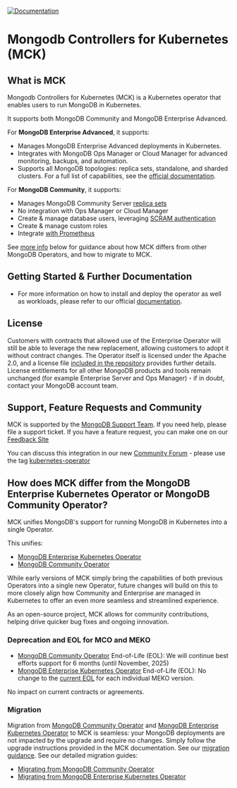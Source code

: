 [![Documentation](https://img.shields.io/badge/Documentation-MongoDB-green)](https://www.mongodb.com/docs/kubernetes/current/)

# Mongodb Controllers for Kubernetes (MCK)

## What is MCK
Mongodb Controllers for Kubernetes (MCK) is a Kubernetes operator that enables users to run MongoDB in Kubernetes.

It supports both MongoDB Community and MongoDB Enterprise Advanced.

For **MongoDB Enterprise Advanced**, it supports:
* Manages MongoDB Enterprise Advanced deployments in Kubernetes.
* Integrates with MongoDB Ops Manager or Cloud Manager for advanced monitoring, backups, and automation.
* Supports all MongoDB topologies: replica sets, standalone, and sharded clusters.
  For a full list of capabilities, see the [official documentation](https://www.mongodb.com/docs/kubernetes-operator/current/).

For **MongoDB Community**, it supports:
* Manages MongoDB Community Server [replica sets](https://www.mongodb.com/docs/manual/replication/)
* No integration with Ops Manager or Cloud Manager
* Create & manage database users, leveraging [SCRAM authentication](https://www.mongodb.com/docs/manual/core/security-scram/)
* Create & manage custom roles
* Integrate [with Prometheus](https://github.com/mongodb/mongodb-kubernetes/blob/master/docs/mongodbcommunity/prometheus/README.md)

See [more info](#how-does-mck-differ-from-the-mongodb-enterprise-kubernetes-operator-or-mongodb-community-operator) below for guidance about how MCK differs from other MongoDB Operators, and how to migrate to MCK.

## Getting Started & Further Documentation
* For more information on how to install and deploy the operator as well as workloads, please refer to our official [documentation](https://www.mongodb.com/docs/kubernetes/current/).

## License
Customers with contracts that allowed use of the Enterprise Operator will still be able to leverage the new replacement, allowing customers to adopt it without contract changes. The Operator itself is licensed under the Apache 2.0, and a license file [included in the repository](LICENSE-MCK) provides further details. License entitlements for all other MongoDB products and tools remain unchanged (for example Enterprise Server and Ops Manager) - if in doubt, contact your MongoDB account team.

## Support, Feature Requests and Community
MCK is supported by the [MongoDB Support Team](https://support.mongodb.com/). If you need help, please file a support ticket. If you have a feature request, you can make one on our [Feedback Site](https://feedback.mongodb.com/forums/924355-ops-tools)

You can discuss this integration in our new [Community Forum](https://developer.mongodb.com/community/forums/) - please use the tag [kubernetes-operator](https://developer.mongodb.com/community/forums/tag/kubernetes-operator)

## How does MCK differ from the MongoDB Enterprise Kubernetes Operator or MongoDB Community Operator?
MCK unifies MongoDB's support for running MongoDB in Kubernetes into a single Operator.

This unifies:
* [MongoDB Enterprise Kubernetes Operator](https://www.mongodb.com/docs/kubernetes-operator/current/)
* [MongoDB Community Operator](https://github.com/mongodb/mongodb-kubernetes-operator)

While early versions of MCK simply bring the capabilities of both previous Operators into a single new Operator, future changes will build on this to more closely align how Community and Enterprise are managed in Kubernetes to offer an even more seamless and streamlined experience.

As an open-source project, MCK allows for community contributions, helping drive quicker bug fixes and ongoing innovation.

### Deprecation and EOL for MCO and MEKO
* [MongoDB Community Operator](https://github.com/mongodb/mongodb-kubernetes-operator) End-of-Life (EOL): We will continue best efforts support for 6 months (until November, 2025)
* [MongoDB Enterprise Kubernetes Operator](https://www.mongodb.com/docs/kubernetes-operator/current/) End-of-Life (EOL): No change to the [current EOL](https://www.mongodb.com/docs/kubernetes-operator/current/reference/support-lifecycle/) for each individual MEKO version.

No impact on current contracts or agreements.

### Migration
Migration from [MongoDB Community Operator](https://github.com/mongodb/mongodb-kubernetes-operator) and [MongoDB Enterprise Kubernetes Operator](https://www.mongodb.com/docs/kubernetes-operator/current/) to MCK is seamless: your MongoDB deployments are not impacted by the upgrade and require no changes. Simply follow the upgrade instructions provided in the MCK documentation. See our [migration guidance](https://dochub.mongodb.org/core/migrate-to-mck).
See our detailed migration guides:
- [Migrating from MongoDB Community Operator](docs/migration/community-operator-migration.md)
- [Migrating from MongoDB Enterprise Kubernetes Operator](https://www.mongodb.com/docs/kubernetes/current/tutorial/migrate-to-mck/)


